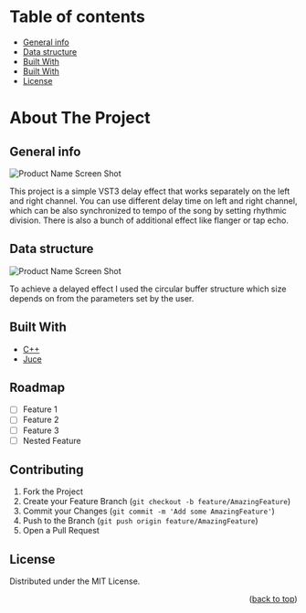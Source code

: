 # Table of contents
* [General info](#general-info)
* [Data structure](#data-structure)
* [Built With](#build-with)
* [Built With](#build-with)
* [License](#license)

# About The Project

## General info
![Product Name Screen Shot](https://github.com/jarekkopaczewski/TwinEcho/blob/e82460d70e3dbb9e6220f74dcf8eb0781a36adcc/TwinDelay.png)

This project is a simple VST3 delay effect that works separately on the left and right channel. You can use different delay time on left and right channel, which can be also synchronized to tempo of the song by setting rhythmic division. 
There is also a bunch of additional effect like flanger or tap echo.

## Data structure

![Product Name Screen Shot](https://github.com/jarekkopaczewski/TwinEcho/blob/6ff12e2a9b27c65e19132080ee0411574d6aaddc/CircularBuffer.jpg)

To achieve a delayed effect I used the circular buffer structure which size depends on from the parameters set by the user.

## Built With

* [C++](https://isocpp.org/)
* [Juce](https://juce.com/)

## Roadmap

- [ ] Feature 1
- [ ] Feature 2
- [ ] Feature 3
- [ ] Nested Feature

## Contributing

1. Fork the Project
2. Create your Feature Branch (`git checkout -b feature/AmazingFeature`)
3. Commit your Changes (`git commit -m 'Add some AmazingFeature'`)
4. Push to the Branch (`git push origin feature/AmazingFeature`)
5. Open a Pull Request

## License

Distributed under the MIT License.

<p align="right">(<a href="#top">back to top</a>)</p>
